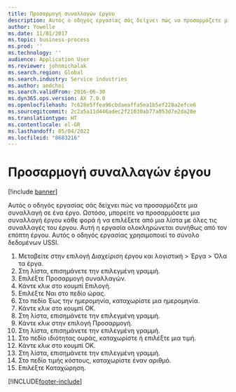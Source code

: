 ```yaml
---
title: Προσαρμογή συναλλαγών έργου
description: Αυτός ο οδηγός εργασίας σάς δείχνει πώς να προσαρμόζετε μια συναλλαγή σε ένα έργο.
author: Yowelle
ms.date: 11/01/2017
ms.topic: business-process
ms.prod: ''
ms.technology: ''
audience: Application User
ms.reviewer: johnmichalak
ms.search.region: Global
ms.search.industry: Service industries
ms.author: andchoi
ms.search.validFrom: 2016-06-30
ms.dyn365.ops.version: AX 7.0.0
ms.openlocfilehash: 7c628e5ffea96cbdaeaffa5ea1b5ef228a2efce6
ms.sourcegitcommit: 2c2a5a11d446adec2f21030ab77a053d7e2da28e
ms.translationtype: HT
ms.contentlocale: el-GR
ms.lasthandoff: 05/04/2022
ms.locfileid: "8683216"
---
```

# <a name="adjust-project-transactions"></a>Προσαρμογή συναλλαγών έργου

[!include [banner](../../includes/banner.md)]

Αυτός ο οδηγός εργασίας σάς δείχνει πώς να προσαρμόζετε μια συναλλαγή σε ένα έργο. Ωστόσο, μπορείτε να προσαρμόσετε μια συναλλαγή έργου κάθε φορά ή να επιλέξετε από μια λίστα με όλες τις συναλλαγές του έργου. Αυτή η εργασία ολοκληρώνεται συνήθως από τον επόπτη έργου. Αυτός ο οδηγός εργασίας χρησιμοποιεί το σύνολο δεδομένων USSI.

1. Μεταβείτε στην επιλογή Διαχείριση έργου και λογιστική > Έργα > Όλα τα έργα. 
2. Στη λίστα, επισημάνετε την επιλεγμένη γραμμή. 
3. Επιλέξτε Προσαρμογή συναλλαγών. 
4. Κάντε κλικ στο κουμπί Επιλογή. 
5. Επιλέξτε Ναι στο πεδίο ώρας. 
6. Στο πεδίο Έως την ημερομηνία, καταχωρίστε μια ημερομηνία. 
7. Κάντε κλικ στο κουμπί OK. 
8. Στη λίστα, επισημάνετε την επιλεγμένη γραμμή. 
9. Κάντε κλικ στην επιλογή Προσαρμογή. 
10. Στη λίστα, επισημάνετε την επιλεγμένη γραμμή. 
11. Στο πεδίο ιδιότητας ουράς, καταχωρίστε ή επιλέξτε μια τιμή. 
12. Κάντε κλικ στο κουμπί OK. 
13. Στη λίστα, επισημάνετε την επιλεγμένη γραμμή. 
14. Στο πεδίο τιμής κόστους, καταχωρίστε έναν αριθμό. 
15. Επιλέξτε Καταχώρηση. 


[!INCLUDE[footer-include](../../includes/footer-banner.md)]